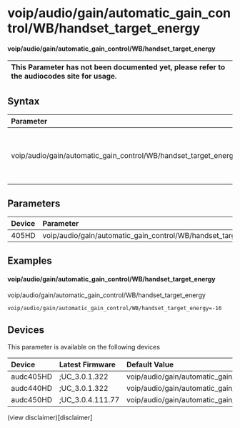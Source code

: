 ﻿---
description: voip/audio/gain/automatic_gain_control/WB/handset_target_energy
search: false
---

# voip/audio/gain/automatic_gain_control/WB/handset_target_energy

#### voip/audio/gain/automatic_gain_control/WB/handset_target_energy


| This Parameter has not been documented yet, please refer to the audiocodes site for usage.  |
| :--- |

## Syntax
| Parameter | Syntax |
| :--- | :--- |
|voip/audio/gain/automatic_gain_control/WB/handset_target_energy | {% raw %} undefined {% endraw %} |

## Parameters
|Device|Parameter|value|Description|
|:---|:---|:---|:---|
| 405HD | voip/audio/gain/automatic_gain_control/WB/handset_target_energy |  |  |

## Examples
#### voip/audio/gain/automatic_gain_control/WB/handset_target_energy

voip/audio/gain/automatic_gain_control/WB/handset_target_energy

```
voip/audio/gain/automatic_gain_control/WB/handset_target_energy=-16
```

## Devices
This parameter is available on the following devices

| Device | Latest Firmware | Default Value |
|:---|:---|:---|
| audc405HD | ;UC_3.0.1.322 | voip/audio/gain/automatic_gain_control/WB/handset_target_energy=-16 
| audc440HD | ;UC_3.0.1.322 | voip/audio/gain/automatic_gain_control/WB/handset_target_energy=-16 
| audc450HD | ;UC_3.0.4.111.77 | voip/audio/gain/automatic_gain_control/WB/handset_target_energy=-16 

(view disclaimer)[disclaimer]
